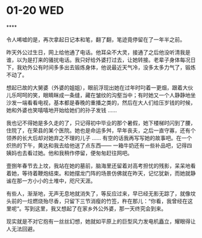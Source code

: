 # 01-20 WED

\*\*\*\*

令人唏嘘的是，再次拿起日记本和笔，翻了翻，笔迹竟停留在了一年半之前。

昨天外公过生日，网上给他通了电话。他耳朵不大灵，接通了之后他没听清我是谁，以为是打来的骚扰电话。我只好给外婆打过去，让她转接。老辈子身体每况日下，我劝外公有时间多多出去锻炼身体，他说最近天气冷，没多太多力气了，锻炼不动了。

想起已故的大舅婆（外婆的姐姐），眼前浮现出她在过年时叼着一更烟，跟着大伙儿乐呵呵的笑，眼睛眯成一条缝，藏在皱纹的沟壑当中；有时她又一个人静静地坐沙发一端看看电视，基本都是春晚的重播之类的，然后在大人们给压岁钱的时候，她和外婆也笑嘻嘻地开始给她们的孙子发钱 …… 

我也记不得她是多久走的了，只记得初中毕业的那个暑假，她下楼梯时闪到了腰，住院了，在荣县的某个医院。她也是命运多舛，早年丧夫，之后一直守寡，还有个领养的长大后却对她弃之不理的儿子 …… 有空的话我再写写她的故事吧。在一个炽热的下午，黄达和我去给他送了点东西—— 一箱牛奶还有一些补品吧，记得四姨妈也去看过她。他和我稍作停留，便匆匆赶往网吧。

壹捌年春节去上坟，我站在她的墓前，脑海里还留着对高考担忧的残影，呆呆地看着她，等待着鞭炮结束。和她摆龙门阵的场景仿佛就在昨天，记忆犹新，而她就静谧在那一方小小的土堆中，咫尺天涯。

有些人，渐渐地，无声无息地就消失了，等反应过来，早已经无影无踪了，就像坟头前的一炷燃烧殆尽香，只留下三节消瘦的竹签，杵在那儿：“你看，我曾经在这里呢“。写到这里，我又想起了在家乡外公外婆，那一天终究会到来。

现实就是不对它抱有一丝丝幻想，她就如平原上的巨型风力发电机矗立，耀眼得让人无法回避。





